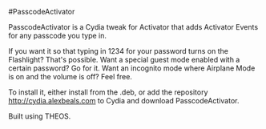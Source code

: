 #PasscodeActivator

PasscodeActivator is a Cydia tweak for Activator that adds Activator Events for any passcode you type in.

If you want it so that typing in 1234 for your password turns on the Flashlight?  That's possible.  Want a special guest mode enabled with a certain password?  Go for it.  Want an incognito mode where Airplane Mode is on and the volume is off?  Feel free.

To install it, either install from the .deb, or add the repository http://cydia.alexbeals.com to Cydia and download PasscodeActivator.

Built using THEOS.